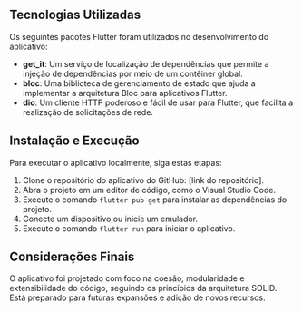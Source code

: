 
## Tecnologias Utilizadas

Os seguintes pacotes Flutter foram utilizados no desenvolvimento do aplicativo:

- **get_it**: Um serviço de localização de dependências que permite a injeção de dependências por meio de um contêiner global.
- **bloc**: Uma biblioteca de gerenciamento de estado que ajuda a implementar a arquitetura Bloc para aplicativos Flutter.
- **dio**: Um cliente HTTP poderoso e fácil de usar para Flutter, que facilita a realização de solicitações de rede.

## Instalação e Execução

Para executar o aplicativo localmente, siga estas etapas:

1. Clone o repositório do aplicativo do GitHub: [link do repositório].
2. Abra o projeto em um editor de código, como o Visual Studio Code.
3. Execute o comando `flutter pub get` para instalar as dependências do projeto.
4. Conecte um dispositivo ou inicie um emulador.
5. Execute o comando `flutter run` para iniciar o aplicativo.

## Considerações Finais

O aplicativo foi projetado com foco na coesão, modularidade e extensibilidade do código, seguindo os princípios da arquitetura SOLID. Está preparado para futuras expansões e adição de novos recursos.
